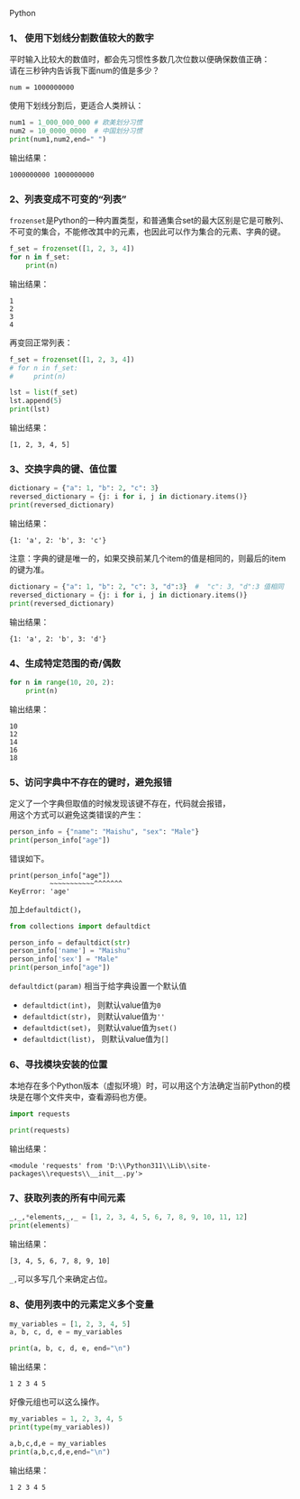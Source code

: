 Python
<a name="VU2JX"></a>
### 1、 使用下划线分割数值较大的数字
平时输入比较大的数值时，都会先习惯性多数几次位数以便确保数值正确：<br />请在三秒钟内告诉我下面num的值是多少？
```
num = 1000000000
```
使用下划线分割后，更适合人类辨认：
```python
num1 = 1_000_000_000 # 欧美划分习惯
num2 = 10_0000_0000  # 中国划分习惯
print(num1,num2,end=" ")
```
输出结果：
```
1000000000 1000000000
```
<a name="VxzSE"></a>
### 2、列表变成不可变的“列表”
`frozenset`是Python的一种内置类型，和普通集合set的最大区别是它是可散列、不可变的集合，不能修改其中的元素，也因此可以作为集合的元素、字典的键。
```python
f_set = frozenset([1, 2, 3, 4])
for n in f_set:
    print(n)
```
输出结果：
```
1
2
3
4
```
再变回正常列表：
```python
f_set = frozenset([1, 2, 3, 4])
# for n in f_set:
#     print(n)

lst = list(f_set)
lst.append(5)
print(lst)
```
输出结果：
```
[1, 2, 3, 4, 5]
```
<a name="m7yQA"></a>
### 3、交换字典的键、值位置
```python
dictionary = {"a": 1, "b": 2, "c": 3}
reversed_dictionary = {j: i for i, j in dictionary.items()}
print(reversed_dictionary)
```
输出结果：
```
{1: 'a', 2: 'b', 3: 'c'}
```
注意：字典的键是唯一的，如果交换前某几个item的值是相同的，则最后的item的键为准。
```python
dictionary = {"a": 1, "b": 2, "c": 3, "d":3}  #  "c": 3, "d":3 值相同
reversed_dictionary = {j: i for i, j in dictionary.items()}
print(reversed_dictionary)
```
输出结果：
```
{1: 'a', 2: 'b', 3: 'd'}
```
<a name="HG8gd"></a>
### 4、生成特定范围的奇/偶数
```python
for n in range(10, 20, 2):
    print(n)
```
输出结果：
```
10
12
14
16
18
```
<a name="dS0Nm"></a>
### 5、访问字典中不存在的键时，避免报错
定义了一个字典但取值的时候发现该键不存在，代码就会报错，<br />用这个方式可以避免这类错误的产生：
```python
person_info = {"name": "Maishu", "sex": "Male"}
print(person_info["age"])
```
错误如下。
```
print(person_info["age"])
          ~~~~~~~~~~~^^^^^^^
KeyError: 'age'
```
加上`defaultdict()`，
```python
from collections import defaultdict

person_info = defaultdict(str)
person_info['name'] = "Maishu"
person_info['sex'] = "Male"
print(person_info["age"])
```
`defaultdict(param)` 相当于给字典设置一个默认值

- `defaultdict(int)`， 则默认value值为`0`
- `defaultdict(str)`， 则默认value值为`''`
- `defaultdict(set)`， 则默认value值为`set()`
- `defaultdict(list)`， 则默认value值为`[]`
<a name="NjIJp"></a>
### 6、寻找模块安装的位置
本地存在多个Python版本（虚拟环境）时，可以用这个方法确定当前Python的模块是在哪个文件夹中，查看源码也方便。
```python
import requests

print(requests)
```
输出结果：
```
<module 'requests' from 'D:\\Python311\\Lib\\site-packages\\requests\\__init__.py'>
```
<a name="B0qlP"></a>
### 7、获取列表的所有中间元素
```python
_,_,*elements,_,_ = [1, 2, 3, 4, 5, 6, 7, 8, 9, 10, 11, 12]
print(elements)
```
输出结果：
```
[3, 4, 5, 6, 7, 8, 9, 10]
```
`_,`可以多写几个来确定占位。
<a name="hNKNf"></a>
### 8、使用列表中的元素定义多个变量
```python
my_variables = [1, 2, 3, 4, 5]
a, b, c, d, e = my_variables

print(a, b, c, d, e, end="\n")
```
输出结果：
```
1 2 3 4 5
```
好像元组也可以这么操作。
```python
my_variables = 1, 2, 3, 4, 5
print(type(my_variables))

a,b,c,d,e = my_variables
print(a,b,c,d,e,end="\n")
```
输出结果：
```
1 2 3 4 5
```
